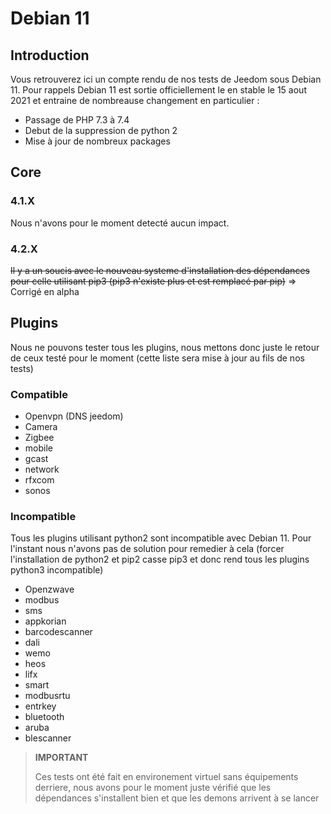 # Debian 11

## Introduction

Vous retrouverez ici un compte rendu de nos tests de Jeedom sous Debian 11. Pour rappels Debian 11 est sortie officiellement le en stable le 15 aout 2021 et entraine de nombreause changement en particulier : 

- Passage de PHP 7.3 à 7.4
- Debut de la suppression de python 2
- Mise à jour de nombreux packages

## Core

### 4.1.X

Nous n'avons pour le moment detecté aucun impact.

### 4.2.X

~~Il y a un soucis avec le nouveau systeme d'installation des dépendances pour celle utilisant pip3 (pip3 n'existe plus et est remplacé par pip)~~ => Corrigé en alpha

## Plugins

Nous ne pouvons tester tous les plugins, nous mettons donc juste le retour de ceux testé pour le moment (cette liste sera mise à jour au fils de nos tests)

### Compatible

- Openvpn (DNS jeedom)
- Camera
- Zigbee
- mobile
- gcast
- network
- rfxcom
- sonos

### Incompatible

Tous les plugins utilisant python2 sont incompatible avec Debian 11. Pour l'instant nous n'avons pas de solution pour remedier à cela (forcer l'installation de python2 et pip2 casse pip3 et donc rend tous les plugins python3 incompatible)

- Openzwave
- modbus
- sms
- appkorian
- barcodescanner
- dali
- wemo
- heos
- lifx
- smart
- modbusrtu
- entrkey
- bluetooth
- aruba
- blescanner


>**IMPORTANT**
>
>Ces tests ont été fait en environement virtuel sans équipements derriere, nous avons pour le moment juste vérifié que les dépendances s'installent bien et que les demons arrivent à se lancer
